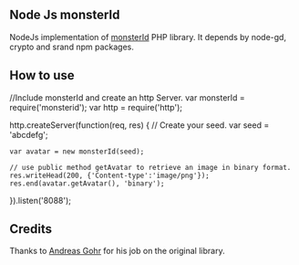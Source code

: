 ## Node Js monsterId

NodeJs implementation of [monsterId](http://www.splitbrain.org/projects/monsterid) PHP library.
It depends by node-gd, crypto and srand npm packages.

## How to use
//Include monsterId and create an http Server.
var monsterId = require('monsterid');
var http = require('http');

http.createServer(function(req, res) {
    // Create your seed. 
    var seed = 'abcdefg';
    
    var avatar = new monsterId(seed);

    // use public method getAvatar to retrieve an image in binary format.
    res.writeHead(200, {'Content-type':'image/png'});
    res.end(avatar.getAvatar(), 'binary');
}).listen('8088');

## Credits

Thanks to [Andreas Gohr](http://www.splitbrain.org/personal) for his job on the original library.
